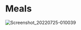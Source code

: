 # Meals


![Screenshot_20220725-010039](https://user-images.githubusercontent.com/61384947/180663256-fedab8aa-6b9c-425f-b4dc-84ea22425ea2.jpg)
